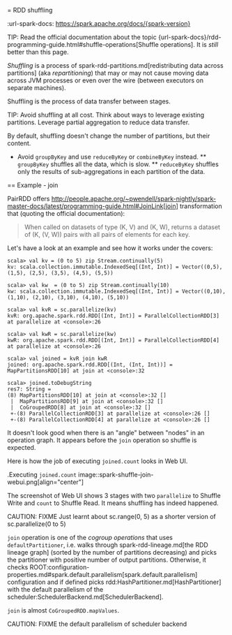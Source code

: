 = RDD shuffling

:url-spark-docs: https://spark.apache.org/docs/{spark-version}

TIP: Read the official documentation about the topic {url-spark-docs}/rdd-programming-guide.html#shuffle-operations[Shuffle operations]. It is _still_ better than this page.

*Shuffling* is a process of spark-rdd-partitions.md[redistributing data across partitions] (aka _repartitioning_) that may or may not cause moving data across JVM processes or even over the wire (between executors on separate machines).

Shuffling is the process of data transfer between stages.

TIP: Avoid shuffling at all cost. Think about ways to leverage existing partitions. Leverage partial aggregation to reduce data transfer.

By default, shuffling doesn't change the number of partitions, but their content.

* Avoid `groupByKey` and use `reduceByKey` or `combineByKey` instead.
** `groupByKey` shuffles all the data, which is slow.
** `reduceByKey` shuffles only the results of sub-aggregations in each partition of the data.

== Example - join

PairRDD offers http://people.apache.org/~pwendell/spark-nightly/spark-master-docs/latest/programming-guide.html#JoinLink[join] transformation that (quoting the official documentation):

> When called on datasets of type (K, V) and (K, W), returns a dataset of (K, (V, W)) pairs with all pairs of elements for each key.

Let's have a look at an example and see how it works under the covers:

```
scala> val kv = (0 to 5) zip Stream.continually(5)
kv: scala.collection.immutable.IndexedSeq[(Int, Int)] = Vector((0,5), (1,5), (2,5), (3,5), (4,5), (5,5))

scala> val kw  = (0 to 5) zip Stream.continually(10)
kw: scala.collection.immutable.IndexedSeq[(Int, Int)] = Vector((0,10), (1,10), (2,10), (3,10), (4,10), (5,10))

scala> val kvR = sc.parallelize(kv)
kvR: org.apache.spark.rdd.RDD[(Int, Int)] = ParallelCollectionRDD[3] at parallelize at <console>:26

scala> val kwR = sc.parallelize(kw)
kwR: org.apache.spark.rdd.RDD[(Int, Int)] = ParallelCollectionRDD[4] at parallelize at <console>:26

scala> val joined = kvR join kwR
joined: org.apache.spark.rdd.RDD[(Int, (Int, Int))] = MapPartitionsRDD[10] at join at <console>:32

scala> joined.toDebugString
res7: String =
(8) MapPartitionsRDD[10] at join at <console>:32 []
 |  MapPartitionsRDD[9] at join at <console>:32 []
 |  CoGroupedRDD[8] at join at <console>:32 []
 +-(8) ParallelCollectionRDD[3] at parallelize at <console>:26 []
 +-(8) ParallelCollectionRDD[4] at parallelize at <console>:26 []
```

It doesn't look good when there is an "angle" between "nodes" in an operation graph. It appears before the `join` operation so shuffle is expected.

Here is how the job of executing `joined.count` looks in Web UI.

.Executing `joined.count`
image::spark-shuffle-join-webui.png[align="center"]

The screenshot of Web UI shows 3 stages with two `parallelize` to Shuffle Write and `count` to Shuffle Read. It means shuffling has indeed happened.

CAUTION: FIXME Just learnt about sc.range(0, 5) as a shorter version of sc.parallelize(0 to 5)

`join` operation is one of the *cogroup operations* that uses `defaultPartitioner`, i.e. walks through spark-rdd-lineage.md[the RDD lineage graph] (sorted by the number of partitions decreasing) and picks the partitioner with positive number of output partitions. Otherwise, it checks ROOT:configuration-properties.md#spark.default.parallelism[spark.default.parallelism] configuration and if defined picks rdd:HashPartitioner.md[HashPartitioner] with the default parallelism of the scheduler:SchedulerBackend.md[SchedulerBackend].

`join` is almost `CoGroupedRDD.mapValues`.

CAUTION: FIXME the default parallelism of scheduler backend
